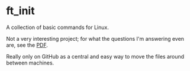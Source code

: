 # ft_init
A collection of basic commands for Linux.

Not a very interesting project; for what the questions I'm answering even are, see the [PDF](init.en.pdf).

Really only on GitHub as a central and easy way to move the files around between machines.
